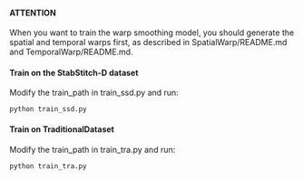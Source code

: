 #### ATTENTION
When you want to train the warp smoothing model, you should generate the spatial and temporal warps first, as described in SpatialWarp/README.md and TemporalWarp/README.md.

#### Train on the StabStitch-D dataset
Modify the train_path in train_ssd.py and run:
```
python train_ssd.py
```
#### Train on TraditionalDataset
Modify the train_path in train_tra.py and run:
```
python train_tra.py
```


